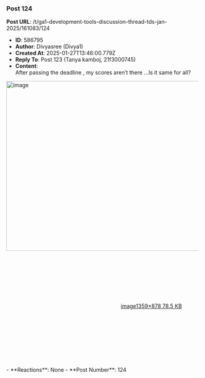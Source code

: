 ### Post 124
**Post URL**: /t/ga1-development-tools-discussion-thread-tds-jan-2025/161083/124
- **ID**: 586795
- **Author**: Divyasree (Divya1)
- **Created At**: 2025-01-27T13:46:00.779Z
- **Reply To**: Post 123 (Tanya kamboj, 21f3000745)
- **Content**:  
  After passing the deadline , my scores aren’t there …Is it same for all?
<div class="lightbox-wrapper"><a class="lightbox" href="https://europe1.discourse-cdn.com/flex013/uploads/iitm/original/3X/a/3/a3e1cb26a8cb2f09ad3defcbce281bdf06a6438b.png" data-download-href="/uploads/short-url/nnLAsQYnaQ9qwHBpzoXnbuQYaTN.png?dl=1" title="image" rel="noopener nofollow ugc"><img src="https://europe1.discourse-cdn.com/flex013/uploads/iitm/optimized/3X/a/3/a3e1cb26a8cb2f09ad3defcbce281bdf06a6438b_2_690x445.png" alt="image" data-base62-sha1="nnLAsQYnaQ9qwHBpzoXnbuQYaTN" width="690" height="445" srcset="https://europe1.discourse-cdn.com/flex013/uploads/iitm/optimized/3X/a/3/a3e1cb26a8cb2f09ad3defcbce281bdf06a6438b_2_690x445.png, https://europe1.discourse-cdn.com/flex013/uploads/iitm/optimized/3X/a/3/a3e1cb26a8cb2f09ad3defcbce281bdf06a6438b_2_1035x667.png 1.5x, https://europe1.discourse-cdn.com/flex013/uploads/iitm/original/3X/a/3/a3e1cb26a8cb2f09ad3defcbce281bdf06a6438b.png 2x" data-dominant-color="393439"><div class="meta"><svg class="fa d-icon d-icon-far-image svg-icon" aria-hidden="true"><use href="#far-image"></use></svg><span class="filename">image</span><span class="informations">1359×878 78.5 KB</span><svg class="fa d-icon d-icon-discourse-expand svg-icon" aria-hidden="true"><use href="#discourse-expand"></use></svg></div></a></div>
- **Reactions**: None
- **Post Number**: 124

